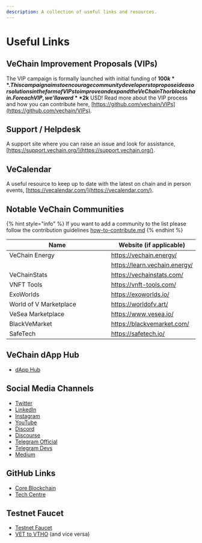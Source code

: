 ```yaml
---
description: A collection of useful links and resources.
---
```


# Useful Links

## VeChain Improvement Proposals (VIPs)

The VIP campaign is formally launched with initial funding of **$100k**. This campaign aims to encourage community developers to propose ideas or solutions in the form of VIPs to improve and expand the VeChainThor blockchain. For each VIP, we’ll award **$2k** USD! Read more about the VIP process and how you can contribute here, [https://github.com/vechain/VIPs](https://github.com/vechain/VIPs).

## Support / Helpdesk

A support site where you can raise an issue and look for assistance, [https://support.vechain.org/](https://support.vechain.org/).

## VeCalendar

A useful resource to keep up to date with the latest on chain and in person events, [https://vecalendar.com/](https://vecalendar.com/).

## Notable VeChain Communities

{% hint style="info" %}
If you want to add a community to the list please follow the contribution guidelines [how-to-contribute.md](../how-to-contribute.md "mention")
{% endhint %}

<table><thead><tr><th width="350">Name</th><th>Website (if applicable)</th></tr></thead><tbody><tr><td>VeChain Energy</td><td><a href="https://vechain.energy/">https://vechain.energy/</a></td></tr><tr><td></td><td><a href="https://learn.vechain.energy/">https://learn.vechain.energy/</a></td></tr><tr><td>VeChainStats</td><td><a href="https://vechainstats.com/">https://vechainstats.com/</a></td></tr><tr><td>VNFT Tools</td><td><a href="https://vnft-tools.com/">https://vnft-tools.com/</a></td></tr><tr><td>ExoWorlds</td><td><a href="https://exoworlds.io/">https://exoworlds.io/</a></td></tr><tr><td>World of V Marketplace</td><td><a href="https://worldofv.art/">https://worldofv.art/</a></td></tr><tr><td>VeSea Marketplace</td><td><a href="https://www.vesea.io/">https://www.vesea.io/</a></td></tr><tr><td>BlackVeMarket</td><td><a href="https://blackvemarket.com/">https://blackvemarket.com/</a></td></tr><tr><td>SafeTech</td><td><a href="https://safetech.io/">https://safetech.io/</a></td></tr></tbody></table>

## VeChain dApp Hub

* [dApp Hub](https://apps.vechain.org/#all)

## Social Media Channels

* [Twitter](https://twitter.com/vechainofficial)
* [LinkedIn](https://www.linkedin.com/company/vechain-foundation/)
* [Instagram](https://instagram.com/vechainfoundation\_official)
* [YouTube](https://www.youtube.com/@vechainofficial)
* [Discord](https://www.discord.gg/vechain)
* [Discourse](https://vechain.discourse.group/)
* [Telegram](https://t.me/vechain\_official\_english)[ Official](https://t.me/vechain\_official\_english)
* [Telegram Devs](https://t.me/VeChainDevCommunity)
* [Medium](https://medium.com/@vechainofficial)

## GitHub Links

* [Core Blockchain](https://github.com/vechain)
* [Tech Centre](https://github.com/vechainfoundation)

## Testnet Faucet

* [Testnet Faucet](https://faucet.vecha.in)
* [VET to VTHO](https://energy.outofgas.io/#/) (and vice versa)

